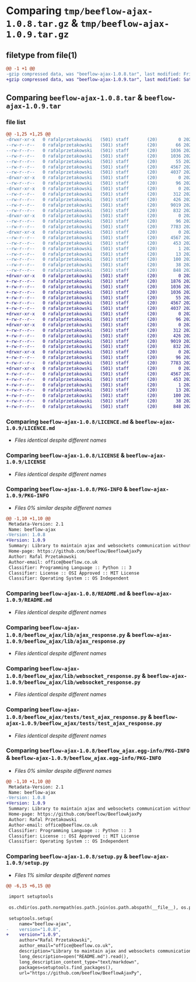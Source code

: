 # Comparing `tmp/beeflow-ajax-1.0.8.tar.gz` & `tmp/beeflow-ajax-1.0.9.tar.gz`

## filetype from file(1)

```diff
@@ -1 +1 @@
-gzip compressed data, was "beeflow-ajax-1.0.8.tar", last modified: Fri Mar 29 15:59:34 2024, max compression
+gzip compressed data, was "beeflow-ajax-1.0.9.tar", last modified: Sat Apr  6 15:45:58 2024, max compression
```

## Comparing `beeflow-ajax-1.0.8.tar` & `beeflow-ajax-1.0.9.tar`

### file list

```diff
@@ -1,25 +1,25 @@
-drwxr-xr-x   0 rafalprzetakowski   (501) staff       (20)        0 2024-03-29 15:59:34.056448 beeflow-ajax-1.0.8/
--rw-r--r--   0 rafalprzetakowski   (501) staff       (20)       66 2024-03-12 08:19:49.000000 beeflow-ajax-1.0.8/CHANGELOG.md
--rw-r--r--   0 rafalprzetakowski   (501) staff       (20)     1036 2024-03-12 13:46:56.000000 beeflow-ajax-1.0.8/LICENCE.md
--rw-r--r--   0 rafalprzetakowski   (501) staff       (20)     1036 2024-03-12 13:46:56.000000 beeflow-ajax-1.0.8/LICENSE
--rw-r--r--   0 rafalprzetakowski   (501) staff       (20)       55 2024-03-12 08:19:49.000000 beeflow-ajax-1.0.8/MANIFEST.in
--rw-r--r--   0 rafalprzetakowski   (501) staff       (20)     4567 2024-03-29 15:59:34.055777 beeflow-ajax-1.0.8/PKG-INFO
--rw-r--r--   0 rafalprzetakowski   (501) staff       (20)     4037 2024-03-14 11:12:33.000000 beeflow-ajax-1.0.8/README.md
-drwxr-xr-x   0 rafalprzetakowski   (501) staff       (20)        0 2024-03-29 15:59:34.029869 beeflow-ajax-1.0.8/beeflow_ajax/
--rw-r--r--   0 rafalprzetakowski   (501) staff       (20)       96 2024-03-11 23:00:29.000000 beeflow-ajax-1.0.8/beeflow_ajax/__init__.py
-drwxr-xr-x   0 rafalprzetakowski   (501) staff       (20)        0 2024-03-29 15:59:34.046187 beeflow-ajax-1.0.8/beeflow_ajax/lib/
--rw-r--r--   0 rafalprzetakowski   (501) staff       (20)      312 2024-03-11 23:21:47.000000 beeflow-ajax-1.0.8/beeflow_ajax/lib/__init__.py
--rw-r--r--   0 rafalprzetakowski   (501) staff       (20)      426 2024-03-11 23:00:29.000000 beeflow-ajax-1.0.8/beeflow_ajax/lib/ajax_request.py
--rw-r--r--   0 rafalprzetakowski   (501) staff       (20)     9019 2024-03-29 15:56:51.000000 beeflow-ajax-1.0.8/beeflow_ajax/lib/ajax_response.py
--rw-r--r--   0 rafalprzetakowski   (501) staff       (20)      832 2024-03-12 15:47:28.000000 beeflow-ajax-1.0.8/beeflow_ajax/lib/websocket_response.py
-drwxr-xr-x   0 rafalprzetakowski   (501) staff       (20)        0 2024-03-29 15:59:34.054405 beeflow-ajax-1.0.8/beeflow_ajax/tests/
--rw-r--r--   0 rafalprzetakowski   (501) staff       (20)       96 2024-03-12 08:27:47.000000 beeflow-ajax-1.0.8/beeflow_ajax/tests/__init__.py
--rw-r--r--   0 rafalprzetakowski   (501) staff       (20)     7783 2024-03-12 08:53:48.000000 beeflow-ajax-1.0.8/beeflow_ajax/tests/test_ajax_response.py
-drwxr-xr-x   0 rafalprzetakowski   (501) staff       (20)        0 2024-03-29 15:59:34.055137 beeflow-ajax-1.0.8/beeflow_ajax.egg-info/
--rw-r--r--   0 rafalprzetakowski   (501) staff       (20)     4567 2024-03-29 15:59:34.000000 beeflow-ajax-1.0.8/beeflow_ajax.egg-info/PKG-INFO
--rw-r--r--   0 rafalprzetakowski   (501) staff       (20)      453 2024-03-29 15:59:34.000000 beeflow-ajax-1.0.8/beeflow_ajax.egg-info/SOURCES.txt
--rw-r--r--   0 rafalprzetakowski   (501) staff       (20)        1 2024-03-29 15:59:34.000000 beeflow-ajax-1.0.8/beeflow_ajax.egg-info/dependency_links.txt
--rw-r--r--   0 rafalprzetakowski   (501) staff       (20)       13 2024-03-29 15:59:34.000000 beeflow-ajax-1.0.8/beeflow_ajax.egg-info/top_level.txt
--rw-r--r--   0 rafalprzetakowski   (501) staff       (20)      100 2024-03-12 08:31:22.000000 beeflow-ajax-1.0.8/pyproject.toml
--rw-r--r--   0 rafalprzetakowski   (501) staff       (20)       38 2024-03-29 15:59:34.056546 beeflow-ajax-1.0.8/setup.cfg
--rw-r--r--   0 rafalprzetakowski   (501) staff       (20)      848 2024-03-29 15:59:05.000000 beeflow-ajax-1.0.8/setup.py
+drwxr-xr-x   0 rafalprzetakowski   (501) staff       (20)        0 2024-04-06 15:45:58.372918 beeflow-ajax-1.0.9/
+-rw-r--r--   0 rafalprzetakowski   (501) staff       (20)     1876 2024-04-06 15:43:06.000000 beeflow-ajax-1.0.9/CHANGELOG.md
+-rw-r--r--   0 rafalprzetakowski   (501) staff       (20)     1036 2024-03-12 13:46:56.000000 beeflow-ajax-1.0.9/LICENCE.md
+-rw-r--r--   0 rafalprzetakowski   (501) staff       (20)     1036 2024-03-12 13:46:56.000000 beeflow-ajax-1.0.9/LICENSE
+-rw-r--r--   0 rafalprzetakowski   (501) staff       (20)       55 2024-03-12 08:19:49.000000 beeflow-ajax-1.0.9/MANIFEST.in
+-rw-r--r--   0 rafalprzetakowski   (501) staff       (20)     4567 2024-04-06 15:45:58.372346 beeflow-ajax-1.0.9/PKG-INFO
+-rw-r--r--   0 rafalprzetakowski   (501) staff       (20)     4037 2024-03-14 11:12:33.000000 beeflow-ajax-1.0.9/README.md
+drwxr-xr-x   0 rafalprzetakowski   (501) staff       (20)        0 2024-04-06 15:45:58.353086 beeflow-ajax-1.0.9/beeflow_ajax/
+-rw-r--r--   0 rafalprzetakowski   (501) staff       (20)       96 2024-03-11 23:00:29.000000 beeflow-ajax-1.0.9/beeflow_ajax/__init__.py
+drwxr-xr-x   0 rafalprzetakowski   (501) staff       (20)        0 2024-04-06 15:45:58.366757 beeflow-ajax-1.0.9/beeflow_ajax/lib/
+-rw-r--r--   0 rafalprzetakowski   (501) staff       (20)      312 2024-03-11 23:21:47.000000 beeflow-ajax-1.0.9/beeflow_ajax/lib/__init__.py
+-rw-r--r--   0 rafalprzetakowski   (501) staff       (20)      426 2024-03-11 23:00:29.000000 beeflow-ajax-1.0.9/beeflow_ajax/lib/ajax_request.py
+-rw-r--r--   0 rafalprzetakowski   (501) staff       (20)     9019 2024-03-29 15:56:51.000000 beeflow-ajax-1.0.9/beeflow_ajax/lib/ajax_response.py
+-rw-r--r--   0 rafalprzetakowski   (501) staff       (20)      832 2024-03-12 15:47:28.000000 beeflow-ajax-1.0.9/beeflow_ajax/lib/websocket_response.py
+drwxr-xr-x   0 rafalprzetakowski   (501) staff       (20)        0 2024-04-06 15:45:58.370875 beeflow-ajax-1.0.9/beeflow_ajax/tests/
+-rw-r--r--   0 rafalprzetakowski   (501) staff       (20)       96 2024-03-12 08:27:47.000000 beeflow-ajax-1.0.9/beeflow_ajax/tests/__init__.py
+-rw-r--r--   0 rafalprzetakowski   (501) staff       (20)     7783 2024-03-12 08:53:48.000000 beeflow-ajax-1.0.9/beeflow_ajax/tests/test_ajax_response.py
+drwxr-xr-x   0 rafalprzetakowski   (501) staff       (20)        0 2024-04-06 15:45:58.371646 beeflow-ajax-1.0.9/beeflow_ajax.egg-info/
+-rw-r--r--   0 rafalprzetakowski   (501) staff       (20)     4567 2024-04-06 15:45:58.000000 beeflow-ajax-1.0.9/beeflow_ajax.egg-info/PKG-INFO
+-rw-r--r--   0 rafalprzetakowski   (501) staff       (20)      453 2024-04-06 15:45:58.000000 beeflow-ajax-1.0.9/beeflow_ajax.egg-info/SOURCES.txt
+-rw-r--r--   0 rafalprzetakowski   (501) staff       (20)        1 2024-04-06 15:45:58.000000 beeflow-ajax-1.0.9/beeflow_ajax.egg-info/dependency_links.txt
+-rw-r--r--   0 rafalprzetakowski   (501) staff       (20)       13 2024-04-06 15:45:58.000000 beeflow-ajax-1.0.9/beeflow_ajax.egg-info/top_level.txt
+-rw-r--r--   0 rafalprzetakowski   (501) staff       (20)      100 2024-03-12 08:31:22.000000 beeflow-ajax-1.0.9/pyproject.toml
+-rw-r--r--   0 rafalprzetakowski   (501) staff       (20)       38 2024-04-06 15:45:58.373007 beeflow-ajax-1.0.9/setup.cfg
+-rw-r--r--   0 rafalprzetakowski   (501) staff       (20)      848 2024-04-06 15:40:02.000000 beeflow-ajax-1.0.9/setup.py
```

### Comparing `beeflow-ajax-1.0.8/LICENCE.md` & `beeflow-ajax-1.0.9/LICENCE.md`

 * *Files identical despite different names*

### Comparing `beeflow-ajax-1.0.8/LICENSE` & `beeflow-ajax-1.0.9/LICENSE`

 * *Files identical despite different names*

### Comparing `beeflow-ajax-1.0.8/PKG-INFO` & `beeflow-ajax-1.0.9/PKG-INFO`

 * *Files 0% similar despite different names*

```diff
@@ -1,10 +1,10 @@
 Metadata-Version: 2.1
 Name: beeflow-ajax
-Version: 1.0.8
+Version: 1.0.9
 Summary: Library to maintain ajax and websockets communication without writing complicated code in JS
 Home-page: https://github.com/beeflow/BeeflowAjaxPy
 Author: Rafal Przetakowski
 Author-email: office@beeflow.co.uk
 Classifier: Programming Language :: Python :: 3
 Classifier: License :: OSI Approved :: MIT License
 Classifier: Operating System :: OS Independent
```

### Comparing `beeflow-ajax-1.0.8/README.md` & `beeflow-ajax-1.0.9/README.md`

 * *Files identical despite different names*

### Comparing `beeflow-ajax-1.0.8/beeflow_ajax/lib/ajax_response.py` & `beeflow-ajax-1.0.9/beeflow_ajax/lib/ajax_response.py`

 * *Files identical despite different names*

### Comparing `beeflow-ajax-1.0.8/beeflow_ajax/lib/websocket_response.py` & `beeflow-ajax-1.0.9/beeflow_ajax/lib/websocket_response.py`

 * *Files identical despite different names*

### Comparing `beeflow-ajax-1.0.8/beeflow_ajax/tests/test_ajax_response.py` & `beeflow-ajax-1.0.9/beeflow_ajax/tests/test_ajax_response.py`

 * *Files identical despite different names*

### Comparing `beeflow-ajax-1.0.8/beeflow_ajax.egg-info/PKG-INFO` & `beeflow-ajax-1.0.9/beeflow_ajax.egg-info/PKG-INFO`

 * *Files 0% similar despite different names*

```diff
@@ -1,10 +1,10 @@
 Metadata-Version: 2.1
 Name: beeflow-ajax
-Version: 1.0.8
+Version: 1.0.9
 Summary: Library to maintain ajax and websockets communication without writing complicated code in JS
 Home-page: https://github.com/beeflow/BeeflowAjaxPy
 Author: Rafal Przetakowski
 Author-email: office@beeflow.co.uk
 Classifier: Programming Language :: Python :: 3
 Classifier: License :: OSI Approved :: MIT License
 Classifier: Operating System :: OS Independent
```

### Comparing `beeflow-ajax-1.0.8/setup.py` & `beeflow-ajax-1.0.9/setup.py`

 * *Files 1% similar despite different names*

```diff
@@ -6,15 +6,15 @@
 
 import setuptools
 
 os.chdir(os.path.normpath(os.path.join(os.path.abspath(__file__), os.pardir)))
 
 setuptools.setup(
     name="beeflow-ajax",
-    version="1.0.8",
+    version="1.0.9",
     author="Rafal Przetakowski",
     author_email="office@beeflow.co.uk",
     description="Library to maintain ajax and websockets communication without writing complicated code in JS",
     long_description=open("README.md").read(),
     long_description_content_type="text/markdown",
     packages=setuptools.find_packages(),
     url="https://github.com/beeflow/BeeflowAjaxPy",
```

